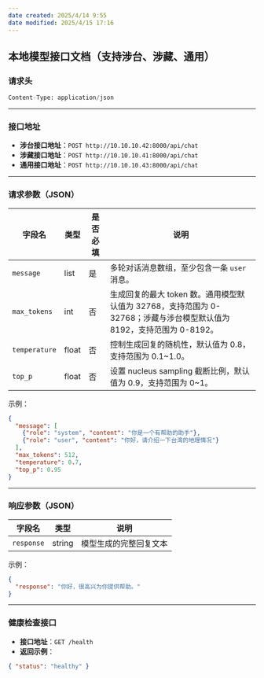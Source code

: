 ```yaml
---
date created: 2025/4/14 9:55
date modified: 2025/4/15 17:16
---
```

## 本地模型接口文档（支持涉台、涉藏、通用）

### 请求头

```python
Content-Type: application/json
```

---

### 接口地址

- **涉台接口地址**：`POST http://10.10.10.42:8000/api/chat`
- **涉藏接口地址**：`POST http://10.10.10.41:8000/api/chat`
- **通用接口地址**：`POST http://10.10.10.43:8000/api/chat`

---

### 请求参数（JSON）

| 字段名           | 类型    | 是否必填 | 说明                                                                          |
| ------------- | ----- | ---- | --------------------------------------------------------------------------- |
| `message`     | list  | 是    | 多轮对话消息数组，至少包含一条 `user` 消息。                                                  |
| `max_tokens`  | int   | 否    | 生成回复的最大 token 数。通用模型默认值为 32768，支持范围为 0-32768；涉藏与涉台模型默认值为 8192，支持范围为 0-8192。 |
| `temperature` | float | 否    | 控制生成回复的随机性，默认值为 0.8，支持范围为 0.1~1.0。                                          |
| `top_p`       | float | 否    | 设置 nucleus sampling 截断比例，默认值为 0.9，支持范围为 0~1。                                |

示例：

```json
{
  "message": [
    {"role": "system", "content": "你是一个有帮助的助手"},
    {"role": "user", "content": "你好，请介绍一下台湾的地理情况"}
  ],
  "max_tokens": 512,
  "temperature": 0.7,
  "top_p": 0.95
}
```

---

### 响应参数（JSON）

| 字段名        | 类型     | 说明          |
| ---------- | ------ | ----------- |
| `response` | string | 模型生成的完整回复文本 |

示例：

```json
{
  "response": "你好，很高兴为你提供帮助。"
}
```

---

### 健康检查接口

- **接口地址**：`GET /health`
- **返回示例**：

```json
{ "status": "healthy" }
```
